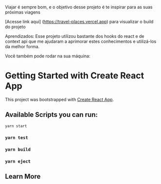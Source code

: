 Viajar é sempre bom, e o objetivo desse projeto é te inspirar para as suas próximas viagens

[Acesse link aqui] (https://travel-places.vercel.app) para visualizar o build do projeto

Aprendizados: Esse projeto utilizou bastante dos hooks do react e de context api que me ajudaram a aprimorar estes conhecimentos e utilizá-los da melhor forma.

Você também pode rodar na sua máquina:

# Getting Started with Create React App

This project was bootstrapped with [Create React App](https://github.com/facebook/create-react-app).

## Available Scripts you can run:

`yarn start`

### `yarn test`

### `yarn build`

### `yarn eject`

## Learn More

